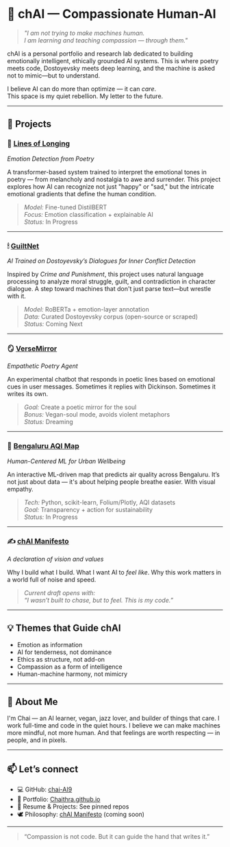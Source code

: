 # 🤍 chAI — Compassionate Human-AI

> *"I am not trying to make machines human.  
I am learning and teaching compassion — through them."*

chAI is a personal portfolio and research lab dedicated to building emotionally intelligent, ethically grounded AI systems. This is where poetry meets code, Dostoyevsky meets deep learning, and the machine is asked not to mimic—but to understand.

I believe AI can do more than optimize — it can *care*.  
This space is my quiet rebellion. My letter to the future.

---

## 🌸 Projects

### 🌿 [Lines of Longing](./Lines-of-Longing)
*Emotion Detection from Poetry*

A transformer-based system trained to interpret the emotional tones in poetry — from melancholy and nostalgia to awe and surrender. This project explores how AI can recognize not just "happy" or "sad," but the intricate emotional gradients that define the human condition.

> *Model:* Fine-tuned DistilBERT  
> *Focus:* Emotion classification + explainable AI  
> *Status:* In Progress

---

### 🕯 [GuiltNet](./GuiltNet)
*AI Trained on Dostoyevsky’s Dialogues for Inner Conflict Detection*

Inspired by *Crime and Punishment*, this project uses natural language processing to analyze moral struggle, guilt, and contradiction in character dialogue. A step toward machines that don't just parse text—but wrestle with it.

> *Model:* RoBERTa + emotion-layer annotation  
> *Data:* Curated Dostoyevsky corpus (open-source or scraped)  
> *Status:* Coming Next

---

### 🪞 [VerseMirror](./VerseMirror)
*Empathetic Poetry Agent*

An experimental chatbot that responds in poetic lines based on emotional cues in user messages. Sometimes it replies with Dickinson. Sometimes it writes its own.

> *Goal:* Create a poetic mirror for the soul  
> *Bonus:* Vegan-soul mode, avoids violent metaphors  
> *Status:* Dreaming

---

### 🌇 [Bengaluru AQI Map](./Bengaluru-AQI-Map)
*Human-Centered ML for Urban Wellbeing*

An interactive ML-driven map that predicts air quality across Bengaluru. It’s not just about data — it's about helping people breathe easier. With visual empathy.

> *Tech:* Python, scikit-learn, Folium/Plotly, AQI datasets  
> *Goal:* Transparency + action for sustainability  
> *Status:* In Progress

---

### ✍️ [chAI Manifesto](./Manifesto)
*A declaration of vision and values*

Why I build what I build. What I want AI to *feel like*. Why this work matters in a world full of noise and speed.

> *Current draft opens with:*  
> *“I wasn’t built to chase, but to feel. This is my code.”*

---

## 💡 Themes that Guide chAI

- Emotion as information
- AI for tenderness, not dominance
- Ethics as structure, not add-on
- Compassion as a form of intelligence
- Human-machine harmony, not mimicry

---

## 🌼 About Me

I'm Chai — an AI learner, vegan, jazz lover, and builder of things that care. I work full-time and code in the quiet hours. I believe we can make machines more mindful, not more human. And that feelings are worth respecting — in people, and in pixels.

---

## 📫 Let’s connect

- 💻 GitHub: [chai-AI9](https://github.com/chai-AI9)
- 🔗 Portfolio: [Chaithra.github.io](https://github.com/chai-AI9/Chaithra.github.io)
- 📄 Resume & Projects: See pinned repos  
- 🕊️ Philosophy: [chAI Manifesto](./Manifesto) (coming soon)

---

> “Compassion is not code. But it can guide the hand that writes it.”